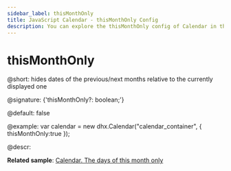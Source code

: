 ```yaml
---
sidebar_label: thisMonthOnly
title: JavaScript Calendar - thisMonthOnly Config 
description: You can explore the thisMonthOnly config of Calendar in the documentation of the DHTMLX JavaScript UI library. Browse developer guides and API reference, try out code examples and live demos, and download a free 30-day evaluation version of DHTMLX Suite 7.
---
```


# thisMonthOnly

@short: hides dates of the previous/next months relative to the currently displayed one

@signature: {'thisMonthOnly?: boolean;'}

@default: false

@example:
var calendar = new dhx.Calendar("calendar_container", {
   thisMonthOnly:true
});

@descr:

**Related sample**: [Calendar. The days of this month only](https://snippet.dhtmlx.com/4wi5hbtr)

[comment]: # (@related: calendar/how_to_start.md#initialize-calendar calendar/configuring.md#displayingonlycurrentmonth)
